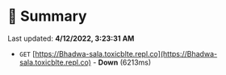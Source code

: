 # 📖 Summary
Last updated: **4/12/2022, 3:23:31 AM**

- `GET` [https://Bhadwa-sala.toxicblte.repl.co](https://Bhadwa-sala.toxicblte.repl.co) - **Down** (6213ms)
